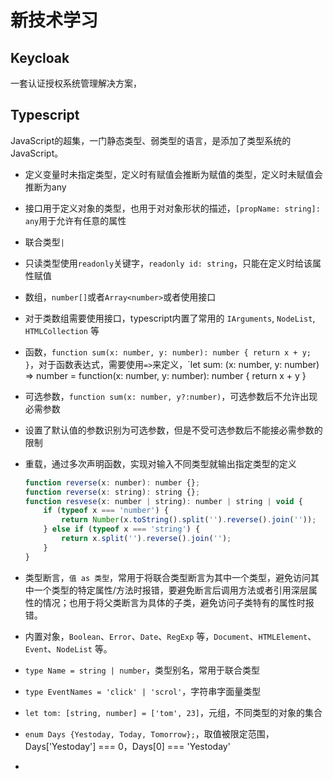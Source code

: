 # 新技术学习

## Keycloak

一套认证授权系统管理解决方案，

## Typescript

JavaScript的超集，一门静态类型、弱类型的语言，是添加了类型系统的JavaScript。

- 定义变量时未指定类型，定义时有赋值会推断为赋值的类型，定义时未赋值会推断为any

- 接口用于定义对象的类型，也用于对对象形状的描述，`[propName: string]: any`用于允许有任意的属性

- 联合类型`|`

- 只读类型使用`readonly`关键字，`readonly id: string`，只能在定义时给该属性赋值

- 数组，`number[]`或者`Array<number>`或者使用接口

- 对于类数组需要使用接口，typescript内置了常用的 `IArguments`, `NodeList`, `HTMLCollection` 等

- 函数，`function sum(x: number, y: number): number { return x + y; }`，对于函数表达式，需要使用`=>`来定义，`let sum: (x: number, y: number) => number =  function(x: number, y: number): number { return x + y }

- 可选参数，`function sum(x: number, y?:number)`，可选参数后不允许出现必需参数

- 设置了默认值的参数识别为可选参数，但是不受可选参数后不能接必需参数的限制

- 重载，通过多次声明函数，实现对输入不同类型就输出指定类型的定义

  ```javascript
  function reverse(x: number): number {};
  function reverse(x: string): string {};
  function resvese(x: number | string): number | string | void {
      if (typeof x === 'number') {
          return Number(x.toString().split('').reverse().join(''));
      } else if (typeof x === 'string') {
          return x.split('').reverse().join('');
      }
  }
  ```

- 类型断言，`值 as 类型`，常用于将联合类型断言为其中一个类型，避免访问其中一个类型的特定属性/方法时报错，要避免断言后调用方法或者引用深层属性的情况；也用于将父类断言为具体的子类，避免访问子类特有的属性时报错。

- 内置对象，`Boolean`、`Error`、`Date`、`RegExp` 等，`Document`、`HTMLElement`、`Event`、`NodeList` 等。

- `type Name = string | number`，类型别名，常用于联合类型

- `type EventNames = 'click' | 'scrol'`，字符串字面量类型

- `let tom: [string, number] = ['tom', 23]`，元组，不同类型的对象的集合

- `enum Days {Yestoday, Today, Tomorrow};`，取值被限定范围，Days['Yestoday'] === 0，Days[0] === 'Yestoday'

- 

<GitVssue title="$title" />